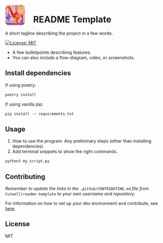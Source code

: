 <!-- Update this link with your own project logo -->
# <img src="https://raw.githubusercontent.com/Cutwell/readme-template/main/logo.png" style="width:64px;padding-right:20px;margin-bottom:-8px;"> README Template
 A short tagline describing the project in a few words.

<!-- Find new badges at https://shields.io/badges -->
[![License: MIT](https://img.shields.io/badge/License-MIT-yellow.svg)](https://opensource.org/licenses/MIT)

- A few bulletpoints describing features.
- You can also include a flow-diagram, video, or screenshots.

## Install dependencies

If using poetry:

```bash
poetry install
```

If using vanilla pip:

```bash
pip install -r requirements.txt
```

## Usage

1. How to use the program. Any preliminary steps (other than installing dependencies).
2. Add terminal snippets to show the right commands.

```sh
python3 my_script.py
```

## Contributing

_Remember to update the links in the `.github/CONTRIBUTING.md` file from `Cutwell/readme-template` to your own username and repository._

For information on how to set up your dev environment and contribute, see [here](.github/CONTRIBUTING.md).

## License

MIT
